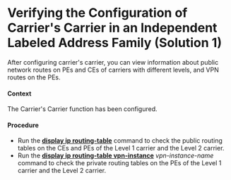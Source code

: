 Verifying the Configuration of Carrier's Carrier in an Independent Labeled Address Family (Solution 1)
======================================================================================================

After configuring carrier's carrier, you can view information
about public network routes on PEs and CEs of carriers with different
levels, and VPN routes on the PEs.

#### Context

The Carrier's Carrier function has been configured.
#### Procedure

* Run the [**display ip routing-table**](cmdqueryname=display+ip+routing-table) command to check the public routing tables on the CEs and
  PEs of the Level 1 carrier and the Level 2 carrier.
* Run the [**display
  ip routing-table vpn-instance**](cmdqueryname=display+ip+routing-table+vpn-instance) *vpn-instance-name* command to check the private routing tables on the PEs of the Level
  1 carrier and the Level 2 carrier.
